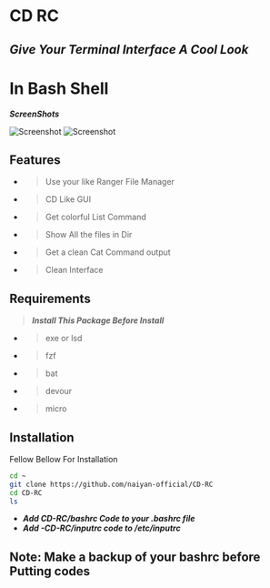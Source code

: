 # CD RC 
## _Give Your Terminal Interface A Cool Look_

# In Bash Shell 

***ScreenShots***

![Screenshot](https://github.com/naiyan-official/CD-RC/blob/7f7d943b3e346705ba71c48e89f5f273d077ad54/image/Screenshot_20230108_030342.png?raw=true)
![Screenshot]( https://github.com/naiyan-official/CD-RC/blob/7f7d943b3e346705ba71c48e89f5f273d077ad54/image/Screenshot_20230108_030342.png?raw=true)

## Features

- > Use your like Ranger File Manager
> 
- > CD Like GUI 
> 
- > Get colorful List Command
> 
- > Show All the files in Dir
> 
- > Get a clean Cat Command output
> 
- > Clean Interface 

## Requirements
> ***Install This Package Before Install***

- > exe or lsd
- > fzf
- > bat
- > devour
- > micro

## Installation 

Fellow Bellow For Installation

```sh
cd ~
git clone https://github.com/naiyan-official/CD-RC 
cd CD-RC
ls 
```
- ***_Add CD-RC/bashrc Code to your .bashrc file_***
- ***_Add -CD-RC/inputrc code to /etc/inputrc_***
 ## Note: Make a backup of your bashrc before Putting codes
